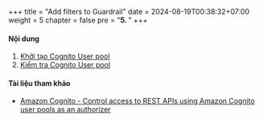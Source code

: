 +++
title = "Add filters to Guardrail"
date = 2024-08-19T00:38:32+07:00
weight = 5
chapter = false
pre = "<b>5. </b>"
+++

#### Nội dung

1. [Khởi tạo Cognito User pool](1-create-userpool)
2. [Kiểm tra Cognito User pool](2-test-userpool)

#### Tài liệu tham khảo

- [Amazon Cognito - Control access to REST APIs using Amazon Cognito user pools as an authorizer](https://docs.aws.amazon.com/apigateway/latest/developerguide/apigateway-integrate-with-cognito.html)
